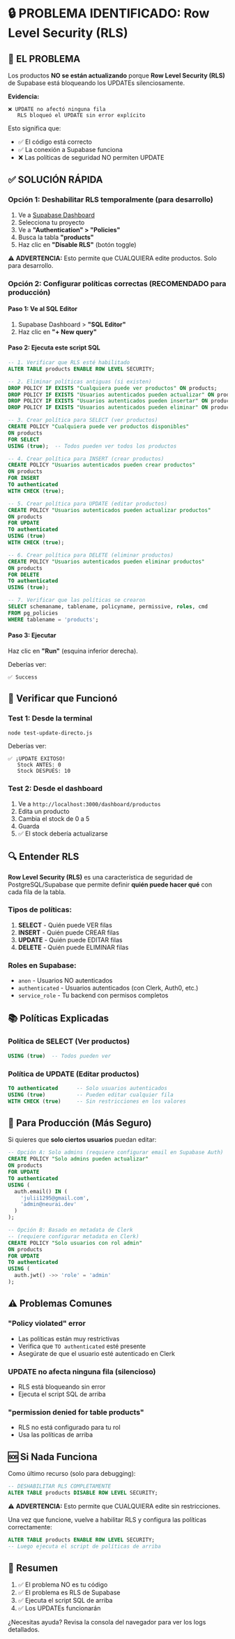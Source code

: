 # 🔒 PROBLEMA IDENTIFICADO: Row Level Security (RLS)

## 🔴 EL PROBLEMA

Los productos **NO se están actualizando** porque **Row Level Security (RLS)** de Supabase está bloqueando los UPDATEs silenciosamente.

**Evidencia:**
```
❌ UPDATE no afectó ninguna fila
   RLS bloqueó el UPDATE sin error explícito
```

Esto significa que:
- ✅ El código está correcto
- ✅ La conexión a Supabase funciona
- ❌ Las políticas de seguridad NO permiten UPDATE

## ✅ SOLUCIÓN RÁPIDA

### Opción 1: Deshabilitar RLS temporalmente (para desarrollo)

1. Ve a [Supabase Dashboard](https://supabase.com/dashboard)
2. Selecciona tu proyecto
3. Ve a **"Authentication" > "Policies"**
4. Busca la tabla **"products"**
5. Haz clic en **"Disable RLS"** (botón toggle)

⚠️ **ADVERTENCIA:** Esto permite que CUALQUIERA edite productos. Solo para desarrollo.

### Opción 2: Configurar políticas correctas (RECOMENDADO para producción)

#### Paso 1: Ve al SQL Editor

1. Supabase Dashboard > **"SQL Editor"**
2. Haz clic en **"+ New query"**

#### Paso 2: Ejecuta este script SQL

```sql
-- 1. Verificar que RLS esté habilitado
ALTER TABLE products ENABLE ROW LEVEL SECURITY;

-- 2. Eliminar políticas antiguas (si existen)
DROP POLICY IF EXISTS "Cualquiera puede ver productos" ON products;
DROP POLICY IF EXISTS "Usuarios autenticados pueden actualizar" ON products;
DROP POLICY IF EXISTS "Usuarios autenticados pueden insertar" ON products;
DROP POLICY IF EXISTS "Usuarios autenticados pueden eliminar" ON products;

-- 3. Crear política para SELECT (ver productos)
CREATE POLICY "Cualquiera puede ver productos disponibles"
ON products
FOR SELECT
USING (true);  -- Todos pueden ver todos los productos

-- 4. Crear política para INSERT (crear productos)
CREATE POLICY "Usuarios autenticados pueden crear productos"
ON products
FOR INSERT
TO authenticated
WITH CHECK (true);

-- 5. Crear política para UPDATE (editar productos)
CREATE POLICY "Usuarios autenticados pueden actualizar productos"
ON products
FOR UPDATE
TO authenticated
USING (true)
WITH CHECK (true);

-- 6. Crear política para DELETE (eliminar productos)
CREATE POLICY "Usuarios autenticados pueden eliminar productos"
ON products
FOR DELETE
TO authenticated
USING (true);

-- 7. Verificar que las políticas se crearon
SELECT schemaname, tablename, policyname, permissive, roles, cmd
FROM pg_policies
WHERE tablename = 'products';
```

#### Paso 3: Ejecutar

Haz clic en **"Run"** (esquina inferior derecha).

Deberías ver:
```
✅ Success
```

## 🧪 Verificar que Funcionó

### Test 1: Desde la terminal

```bash
node test-update-directo.js
```

Deberías ver:
```
✅ ¡UPDATE EXITOSO!
   Stock ANTES: 0
   Stock DESPUÉS: 10
```

### Test 2: Desde el dashboard

1. Ve a `http://localhost:3000/dashboard/productos`
2. Edita un producto
3. Cambia el stock de 0 a 5
4. Guarda
5. ✅ El stock debería actualizarse

## 🔍 Entender RLS

**Row Level Security (RLS)** es una característica de seguridad de PostgreSQL/Supabase que permite definir **quién puede hacer qué** con cada fila de la tabla.

### Tipos de políticas:

1. **SELECT** - Quién puede VER filas
2. **INSERT** - Quién puede CREAR filas
3. **UPDATE** - Quién puede EDITAR filas
4. **DELETE** - Quién puede ELIMINAR filas

### Roles en Supabase:

- `anon` - Usuarios NO autenticados
- `authenticated` - Usuarios autenticados (con Clerk, Auth0, etc.)
- `service_role` - Tu backend con permisos completos

## 📚 Políticas Explicadas

### Política de SELECT (Ver productos)
```sql
USING (true)  -- Todos pueden ver
```

### Política de UPDATE (Editar productos)
```sql
TO authenticated      -- Solo usuarios autenticados
USING (true)          -- Pueden editar cualquier fila
WITH CHECK (true)     -- Sin restricciones en los valores
```

## 🔐 Para Producción (Más Seguro)

Si quieres que **solo ciertos usuarios** puedan editar:

```sql
-- Opción A: Solo admins (requiere configurar email en Supabase Auth)
CREATE POLICY "Solo admins pueden actualizar"
ON products
FOR UPDATE
TO authenticated
USING (
  auth.email() IN (
    'julii1295@gmail.com',
    'admin@neurai.dev'
  )
);

-- Opción B: Basado en metadata de Clerk
-- (requiere configurar metadata en Clerk)
CREATE POLICY "Solo usuarios con rol admin"
ON products
FOR UPDATE
TO authenticated
USING (
  auth.jwt() ->> 'role' = 'admin'
);
```

## ⚠️ Problemas Comunes

### "Policy violated" error
- Las políticas están muy restrictivas
- Verifica que `TO authenticated` esté presente
- Asegúrate de que el usuario esté autenticado en Clerk

### UPDATE no afecta ninguna fila (silencioso)
- RLS está bloqueando sin error
- Ejecuta el script SQL de arriba

### "permission denied for table products"
- RLS no está configurado para tu rol
- Usa las políticas de arriba

## 🆘 Si Nada Funciona

Como último recurso (solo para debugging):

```sql
-- DESHABILITAR RLS COMPLETAMENTE
ALTER TABLE products DISABLE ROW LEVEL SECURITY;
```

⚠️ **ADVERTENCIA:** Esto permite que CUALQUIERA edite sin restricciones.

Una vez que funcione, vuelve a habilitar RLS y configura las políticas correctamente:

```sql
ALTER TABLE products ENABLE ROW LEVEL SECURITY;
-- Luego ejecuta el script de políticas de arriba
```

## 📝 Resumen

1. ✅ El problema NO es tu código
2. ✅ El problema es RLS de Supabase
3. ✅ Ejecuta el script SQL de arriba
4. ✅ Los UPDATEs funcionarán

¿Necesitas ayuda? Revisa la consola del navegador para ver los logs detallados.
